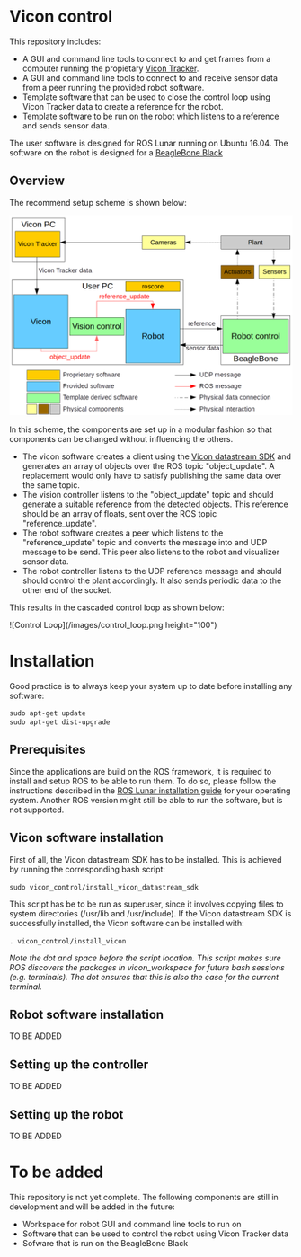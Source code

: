 # Vicon control

This repository includes:

* A GUI and command line tools to connect to and get frames from a computer running the propietary [Vicon Tracker](https://www.vicon.com/products/software/tracker). 
* A GUI and command line tools to connect to and receive sensor data from a peer running the provided robot software.
* Template software that can be used to close the control loop using Vicon Tracker data to create a reference for the robot.
* Template software to be run on the robot which listens to a reference and sends sensor data.

The user software is designed for ROS Lunar running on Ubuntu 16.04. The software on the robot is designed for a [BeagleBone Black](https://beagleboard.org/black)

## Overview

The recommend setup scheme is shown below:

![General Scheme](/images/general_scheme.png)

In this scheme, the components are set up in a modular fashion so that components can be changed without influencing the others.

* The vicon software creates a client using the [Vicon datastream SDK](https://www.vicon.com/products/software/datastream-sdk) and generates an array of objects over the ROS topic "object_update". A replacement would only have to satisfy publishing the same data over the same topic.
* The vision controller listens to the "object_update" topic and should generate a suitable reference from the detected objects. This reference should be an array of floats, sent over the ROS topic "reference_update".
* The robot software creates a peer which listens to the "reference_update" topic and converts the message into and UDP message to be send. This peer also listens to the robot and visualizer sensor data.
* The robot controller listens to the UDP reference message and should should control the plant accordingly. It also sends periodic data to the other end of the socket.

This results in the cascaded control loop as shown below:

![Control Loop](/images/control_loop.png height="100")

# Installation

Good practice is to always keep your system up to date before installing any software:

```
sudo apt-get update
sudo apt-get dist-upgrade
```

## Prerequisites

Since the applications are build on the ROS framework, it is required to install and setup ROS to be able to run them. To do so, please follow the instructions described in the [ROS Lunar installation guide](http://wiki.ros.org/lunar/Installation) for your operating system. Another ROS version might still be able to run the software, but is not supported.

## Vicon software installation

First of all, the Vicon datastream SDK has to be installed. This is achieved by running the corresponding bash script:

`sudo vicon_control/install_vicon_datastream_sdk`

This script has be to be run as superuser, since it involves copying files to system directories (/usr/lib and /usr/include). If the Vicon datastream SDK is successfully installed, the Vicon software can be installed with:

`. vicon_control/install_vicon`

*Note the dot and space before the script location. This script makes sure ROS discovers the packages in vicon_workspace for future bash sessions (e.g. terminals). The dot ensures that this is also the case for the current terminal.*

## Robot software installation

TO BE ADDED

## Setting up the controller

TO BE ADDED

## Setting up the robot

TO BE ADDED

# To be added

This repository is not yet complete. The following components are still in development and will be added in the future:

* Workspace for robot GUI and command line tools to run on 
* Software that can be used to control the robot using Vicon Tracker data
* Sofware that is run on the BeagleBone Black
